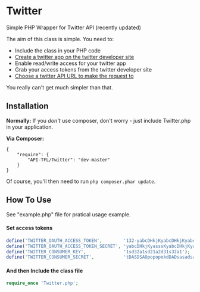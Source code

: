 # Twitter
Simple PHP Wrapper for Twitter API (recently updated)

The aim of this class is simple. You need to:

- Include the class in your PHP code
- [Create a twitter app on the twitter developer site](https://dev.twitter.com/apps/)
- Enable read/write access for your twitter app
- Grab your access tokens from the twitter developer site
- [Choose a twitter API URL to make the request to](https://dev.twitter.com/docs/api/1.1/)

You really can't get much simpler than that.

Installation
------------

**Normally:** If you *don't* use composer, don't worry - just include Twitter.php in your application. 

**Via Composer:** 

    {
        "require": {
            "API-TFL/Twitter": "dev-master"
        }
    }

Of course, you'll then need to run `php composer.phar update`.

How To Use
----------

See "example.php" file for pratical usage example.

#### Set access tokens ####

```php
define('TWITTER_OAUTH_ACCESS_TOKEN',        '132-yabcDHkjKyabcDHkjKyabcDHkjKyabcDHkjK');
define('TWITTER_OAUTH_ACCESS_TOKEN_SECRET', 'yabcDHkjKyasssKyabcDHkjKyadddbcDHkjK');
define('TWITTER_CONSUMER_KEY',              '1sd32a1sd21a2d31s32a1');
define('TWITTER_CONSUMER_SECRET',           'tDASDSAOpopopokdDADsasadsa');

```

#### And then Include the class file ####

```php
require_once 'Twitter.php';
```
